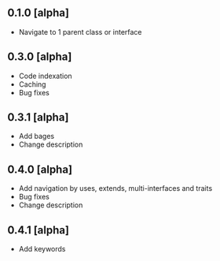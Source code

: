 ## 0.1.0 [alpha]
* Navigate to 1 parent class or interface

## 0.3.0 [alpha]
* Code indexation
* Caching
* Bug fixes

## 0.3.1 [alpha]
* Add bages
* Change description

## 0.4.0 [alpha]
* Add navigation by uses, extends, multi-interfaces and traits
* Bug fixes
* Change description

## 0.4.1 [alpha]
* Add keywords
